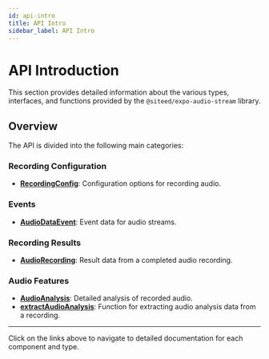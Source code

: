 ```yaml
---
id: api-intro
title: API Intro
sidebar_label: API Intro
---
```


# API Introduction

This section provides detailed information about the various types, interfaces, and functions provided by the `@siteed/expo-audio-stream` library.

## Overview

The API is divided into the following main categories:

### Recording Configuration

- **[RecordingConfig](recording-config.md)**: Configuration options for recording audio.

### Events

- **[AudioDataEvent](audio-data-event.md)**: Event data for audio streams.

### Recording Results

- **[AudioRecording](audio-recording.md)**: Result data from a completed audio recording.

### Audio Features

- **[AudioAnalysis](audio-features/audio-analysis.md)**: Detailed analysis of recorded audio.
- **[extractAudioAnalysis](audio-features/extract-audio-analysis.md)**: Function for extracting audio analysis data from a recording.

---

Click on the links above to navigate to detailed documentation for each component and type.
